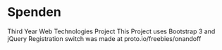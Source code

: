 # Spenden
Third Year Web Technologies Project
This Project uses Bootstrap 3 and jQuery
Registration switch was made at proto.io/freebies/onandoff
